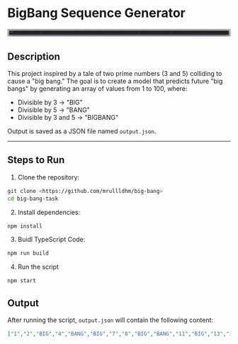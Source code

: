 # BigBang Sequence Generator

![Output.json screenshot](/asset/screenshot.png)

## Description

This project inspired by a tale of two prime numbers (3 and 5) colliding to cause a "big bang." The goal is to create a model that predicts future "big bangs" by generating an array of values from 1 to 100, where:

- Divisible by 3 → "BIG"
- Divisible by 5 → "BANG"
- Divisible by 3 and 5 → "BIGBANG"

Output is saved as a JSON file named `output.json`.

---

## Steps to Run

1. Clone the repository:

```bash
git clone <https://github.com/mrullldhm/big-bang>
cd big-bang-task
```

2. Install dependencies:

```bash
npm install
```

3. Buidl TypeScript Code:

```bash
npm run build
```

4. Run the script

```bash
npm start
```

## Output
After running the script, `output.json` will contain the following content:

```json
["1","2","BIG","4","BANG","BIG","7","8","BIG","BANG","11","BIG","13","14","BIGBANG",...]




